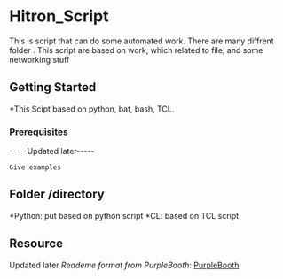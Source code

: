 # Hitron_Script

This is script that can do some automated work. There are many diffrent folder . 
This script are based on work, which related to file, and some networking stuff

## Getting Started

*This Scipt based on python, bat, bash, TCL. 

### Prerequisites
-----Updated later-----


```
Give examples
```
## Folder /directory
*Python: put based on python script
*CL: based on TCL script



## Resource

Updated later
*Reademe format from *PurpleBooth**: [PurpleBooth](https://gist.github.com/PurpleBooth/109311bb0361f32d87a2#file-readme-template-md)
